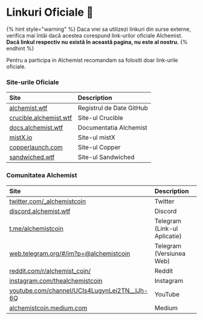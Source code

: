 # Linkuri Oficiale 🔗



{% hint style="warning" %}
Daca vrei sa utilizezi linkuri din surse externe, verifica mai întâi dacă acestea corespund link-urilor oficiale Alchemist. **Dacă linkul respectiv nu există în această pagina, nu este al nostru.** 
{% endhint %}

Pentru a participa in Alchemist recomandam sa folositi doar link-urile oficiale.

### Site-urile Oficiale

| Site | Description |
| :--- | :--- |
| [alchemist.wtf](http://alchemist.wtf) | Registrul de Date GitHub |
| [crucible.alchemist.wtf](https://crucible.alchemist.wtf/) | Site-ul Crucible  |
| [docs.alchemist.wtf](https://docs.alchemist.wtf) | Documentatia Alchemist |
| [mistX.io](https://mistx.io/) | Site-ul mistX  |
| [copperlaunch.com](https://copperlaunch.com/) | Site-ul Copper |
| [sandwiched.wtf](https://sandwiched.wtf/) | Site-ul Sandwiched |

### Comunitatea Alchemist

| Site | Description |
| :--- | :--- |
| [twitter.com/\_alchemistcoin](https://twitter.com/_alchemistcoin) | Twitter |
| [discord.alchemist.wtf](http://discord.alchemist.wtf) | Discord |
| [t.me/alchemistcoin](https://t.me/alchemistcoin) | Telegram \(Link-ul Aplicatie\) |
| [web.telegram.org/\#/im?p=@alchemistcoin](https://web.telegram.org/#/im?p=@alchemistcoin) | Telegram \(Versiunea Web\) |
| [reddit.com/r/alchemist\_coin/](https://www.reddit.com/r/alchemist_coin/) | Reddit |
| [instagram.com/thealchemistcoin](https://www.instagram.com/thealchemistcoin/) | Instagram |
| [youtube.com/channel/UCIs4LugynLei2TN\_\_lJh-6Q](https://www.youtube.com/channel/UCIs4LugynLei2TN__lJh-6Q) | YouTube |
| [alchemistcoin.medium.com](https://alchemistcoin.medium.com/) | Medium |



